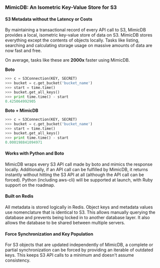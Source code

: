 ### MimicDB: An Isometric Key-Value Store for S3

#### S3 Metadata without the Latency or Costs

By maintaining a transactional record of every API call to S3, MimicDB provides a local,
isometric key-value store of data on S3. MimicDB stores everything except the contents of
objects locally. Tasks like listing, searching and calculating storage usage on massive
amounts of data are now fast and free.

On average, tasks like these are __2000x__ faster using MimicDB.

__Boto__
```python
>>> c = S3Connection(KEY, SECRET)
>>> bucket = c.get_bucket('bucket_name')
>>> start = time.time()
>>> bucket.get_all_keys()
>>> print time.time() - start
0.425064992905
```

__Boto + MimicDB__
```python
>>> c = S3Connection(KEY, SECRET)
>>> bucket = c.get_bucket('bucket_name')
>>> start = time.time()
>>> bucket.get_all_keys()
>>> print time.time() - start
0.000198841094971 
```

#### Works with Python and Boto

MimicDB wraps every S3 API call made by boto and mimics the response locally. Additionally,
if an API call can be fulfilled by MimicDB, it returns instantly without hitting the S3 API
at all (although the API call can be forced). Python (including aws-cli) will be supported
at launch, with Ruby support on the roadmap.


#### Built on Redis

All metadata is stored logically in Redis. Object keys and metadata values use nomenclature
that is identical to S3. This allows manually querying the database and prevents being locked
in to another database layer. It also allows the database to be shared between multiple servers.


#### Force Synchronization and Key Population

For S3 objects that are updated independently of MimicDB, a complete or partial synchronization
can be forced by providing an iterable of outdated keys. This keeps S3 API calls to a minimum
and doesn't assume consistency.


